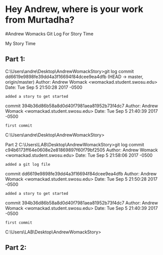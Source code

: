 # Hey Andrew, where is your work from Murtadha?

#Andrew Womacks Git Log For Story Time





My Story Time




## Part 1:
C:\Users\andre\Desktop\AndrewWomackStory>git log
commit dd6619e9898fe39dd4a3f16694f84dcee9ea4dfb (HEAD -> master, origin/master)
Author: Andrew Womack <womackad.student.swosu.edu>
Date:   Tue Sep 5 21:50:28 2017 -0500

    added a story to get started

commit 394b36d86b58a8d0d40f7981aea81952b73f4dc7
Author: Andrew Womack <womackad.student.swosu.edu>
Date:   Tue Sep 5 21:40:39 2017 -0500

    first commit

C:\Users\andre\Desktop\AndrewWomackStory>



Part 2
C:\Users\LAB\Desktop\AndrewWomackStory>git log
commit c94b6173ff64e0608e2e81869897f60f79bf2505
Author: Andrew Womack <womackad.student.swosu.edu>
Date:   Tue Sep 5 21:58:06 2017 -0500

    added a git log file

commit dd6619e9898fe39dd4a3f16694f84dcee9ea4dfb
Author: Andrew Womack <womackad.student.swosu.edu>
Date:   Tue Sep 5 21:50:28 2017 -0500

    added a story to get started

commit 394b36d86b58a8d0d40f7981aea81952b73f4dc7
Author: Andrew Womack <womackad.student.swosu.edu>
Date:   Tue Sep 5 21:40:39 2017 -0500

    first commit

C:\Users\LAB\Desktop\AndrewWomackStory>



## Part 2:
